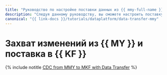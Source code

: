 ```yaml
---
title: "Руководство по настройке поставки данных из {{ mmy-full-name }} в {{ mkf-full-name }} с помощью {{ data-transfer-full-name }}"
description: "Следуя данному руководству, вы сможете настроить поставку данных из {{ mmy-full-name }} в {{ mkf-full-name }} с помощью {{ data-transfer-full-name }}."
canonical: "{{ link-docs }}/tutorials/dataplatform/data-transfer-mmy"
---
```


# Захват изменений из {{ MY }} и поставка в {{ KF }}

{% include notitle [CDC from MMY to MKF with Data Transfer](../../_tutorials/dataplatform/data-transfer-mmy.md) %}
